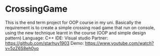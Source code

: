 # CrossingGame
This is the end term project for OOP course in my uni. 
Basically the requirement is to create a simple crossing road game that run on console, using the new technique learnt in the course (OOP and simple design pattern)
Language: C++
IDE: Visual studio
Partner: https://github.com/starhuy1903
Demo: https://www.youtube.com/watch?v=5zZ6S8eh0yo